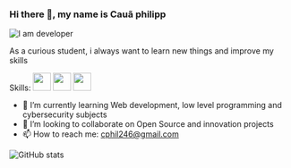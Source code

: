### Hi there 👋, my name is Cauã philipp
![I am developer](https://i.pinimg.com/originals/e4/26/70/e426702edf874b181aced1e2fa5c6cde.gif)

As a curious student, i always want to learn new things and improve my skills

Skills: <img height="32" width="32" src="https://cdn.jsdelivr.net/npm/simple-icons@v6/icons/python.svg" /> <img height="32" width="32" src="https://cdn.jsdelivr.net/npm/simple-icons@v6/icons/django.svg" />  <img height="32" width="32" src="https://cdn.jsdelivr.net/npm/simple-icons@v6/icons/c.svg" /> 
 
- 🌱 I’m currently learning Web development, low level programming and cybersecurity subjects
- 👯 I’m looking to collaborate on Open Source and innovation projects 
- 📫 How to reach me: cphil246@gmail.com 


![GitHub stats](https://github-readme-stats.vercel.app/api?username=manophil&show_icons=true)  
